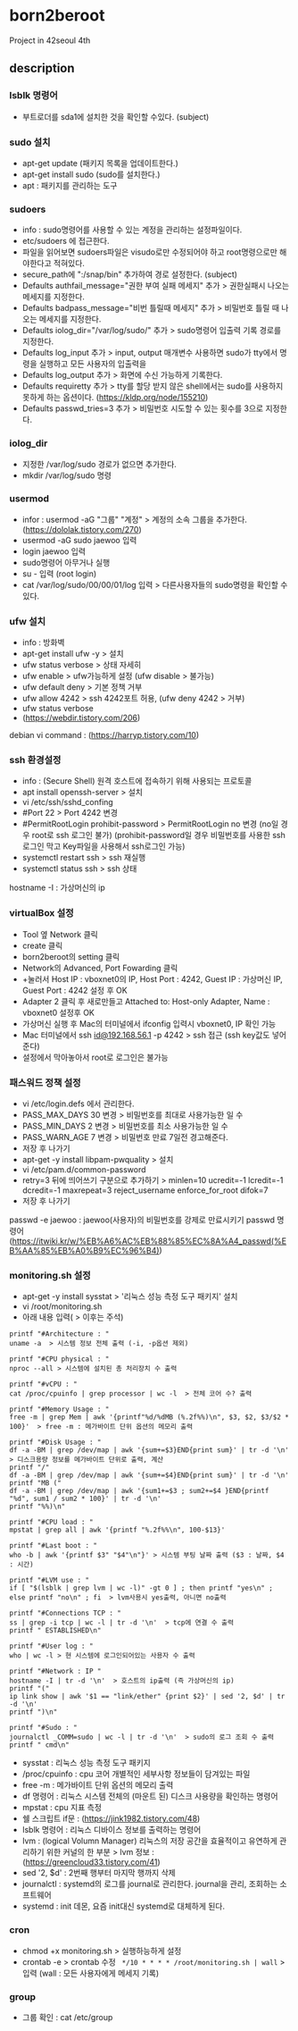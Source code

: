 # born2beroot
Project in 42seoul 4th


## description

### lsblk 명령어
- 부트로더를 sda1에 설치한 것을 확인할 수있다. (subject)

### sudo 설치
- apt-get update (패키지 목록을 업데이트한다.)
- apt-get install sudo (sudo를 설치한다.)
- apt : 패키지를 관리하는 도구

### sudoers
- info : sudo명령어를 사용할 수 있는 계정을 관리하는 설정파일이다.
- etc/sudoers 에 접근한다.
- 파일을 읽어보면 sudoers파일은 visudo로만 수정되어야 하고 root명령으로만 해야한다고 적혀있다.
- secure_path에 ":/snap/bin" 추가하여 경로 설정한다. (subject)
- Defaults  authfail_message="권한 부여 실패 메세지" 추가 > 권한실패시 나오는 메세지를 지정한다.
- Defaults  badpass_message="비번 틀릴때 메세지" 추가 > 비밀번호 틀릴 때 나오는 메세지를 지정한다.
- Defaults  iolog_dir="/var/log/sudo/" 추가 > sudo명령어 입출력 기록 경로를 지정한다.
- Defaults log_input 추가 > input, output 매개변수 사용하면 sudo가 tty에서 명령을 실행하고 모든 사용자의 입출력을
- Defaults log_output 추가 > 화면에 수신 가능하게 기록한다.
- Defaults requiretty 추가 > tty를 할당 받지 않은 shell에서는 sudo를 사용하지 못하게 하는 옵션이다. (https://kldp.org/node/155210)
- Defaults passwd_tries=3 추가 > 비밀번호 시도할 수 있는 횟수를 3으로 지정한다.

### iolog_dir
- 지정한 /var/log/sudo 경로가 없으면 추가한다.
- mkdir /var/log/sudo 명령

### usermod
- infor : usermod -aG "그룹" "계정" > 계정의 소속 그룹을 추가한다. (https://dololak.tistory.com/270)
- usermod -aG sudo jaewoo 입력
- login jaewoo 입력
- sudo명령어 아무거나 실행
- su - 입력 (root login)
- cat /var/log/sudo/00/00/01/log 입력 > 다른사용자들의 sudo명령을 확인할 수 있다.

### ufw 설치
- info : 방화벽
- apt-get install ufw -y > 설치
- ufw status verbose > 상태 자세히 
- ufw enable > ufw가능하게 설정 (ufw disable > 불가능)
- ufw default deny > 기본 정책 거부
- ufw allow 4242 > ssh 4242포트 허용, (ufw deny 4242 > 거부)
- ufw status verbose
- (https://webdir.tistory.com/206)

debian vi command : (https://harryp.tistory.com/10)

### ssh 환경설정
- info : (Secure Shell) 원격 호스트에 접속하기 위해 사용되는 프로토콜
- apt install openssh-server > 설치
- vi /etc/ssh/sshd_confing
- #Port 22  > Port 4242 변경
- #PermitRootLogin prohibit-password > PermitRootLogin no 변경 (no일 경우 root로 ssh 로그인 불가) 
  (prohibit-password일 경우 비밀번호를 사용한 ssh로그인 막고 Key파일을 사용해서 ssh로그인 가능)
- systemctl restart ssh > ssh 재실행
- systemctl status ssh > ssh 상태

hostname -I : 가상머신의 ip

### virtualBox 설정
- Tool 옆 Network 클릭
- create 클릭
- born2beroot의 setting 클릭
- Network의 Advanced, Port Fowarding 클릭
- +눌러서 Host IP : vboxnet0의 IP, Host Port : 4242, Guest IP : 가상머신 IP, Guest Port : 4242 설정 후 OK
- Adapter 2 클릭 후 새로만들고 Attached to: Host-only Adapter, Name : vboxnet0 설정후 OK
- 가상머신 실행 후 Mac의 터미널에서 ifconfig 입력시 vboxnet0, IP 확인 가능
- Mac 터미널에서 ssh id@192.168.56.1 -p 4242 > ssh 접근 (ssh key값도 넣어준다)
- 설정에서 막아놓아서 root로 로그인은 불가능

### 패스워드 정책 설정
- vi /etc/login.defs 에서 관리한다.
- PASS_MAX_DAYS 30 변경 > 비밀번호를 최대로 사용가능한 일 수
- PASS_MIN_DAYS 2 변경 > 비밀번호를 최소 사용가능한 일 수
- PASS_WARN_AGE 7 변경 > 비밀번호 만료 7일전 경고해준다.
- 저장 후 나가기
- apt-get -y install libpam-pwquality > 설치
- vi /etc/pam.d/common-password
- retry=3 뒤에 띄어쓰기 구분으로 추가하기 > minlen=10 ucredit=-1 lcredit=-1 dcredit=-1 maxrepeat=3 reject_username enforce_for_root difok=7
- 저장 후 나가기

passwd -e jaewoo : jaewoo(사용자)의 비밀번호를 강제로 만료시키기
passwd 명령어 (https://itwiki.kr/w/%EB%A6%AC%EB%88%85%EC%8A%A4_passwd(%EB%AA%85%EB%A0%B9%EC%96%B4))

### monitoring.sh 설정
- apt-get -y install sysstat > '리눅스 성능 측정 도구 패키지' 설치
- vi /root/monitoring.sh
- 아래 내용 입력( > 이후는 주석)

```
printf "#Architecture : "
uname -a  > 시스템 정보 전체 출력 (-i, -p옵션 제외)

printf "#CPU physical : "
nproc --all > 시스템에 설치된 총 처리장치 수 출력

printf "#vCPU : "
cat /proc/cpuinfo | grep processor | wc -l  > 전체 코어 수? 출력

printf "#Memory Usage : "
free -m | grep Mem | awk '{printf"%d/%dMB (%.2f%%)\n", $3, $2, $3/$2 * 100}'  > free -m : 메가바이트 단위 옵션의 메모리 출력

printf "#Disk Usage : "
df -a -BM | grep /dev/map | awk '{sum+=$3}END{print sum}' | tr -d '\n'  > 디스크용량 정보를 메가바이트 단위로 출력, 계산
printf "/"
df -a -BM | grep /dev/map | awk '{sum+=$4}END{print sum}' | tr -d '\n'
printf "MB ("
df -a -BM | grep /dev/map | awk '{sum1+=$3 ; sum2+=$4 }END{printf "%d", sum1 / sum2 * 100}' | tr -d '\n'
printf "%%)\n"

printf "#CPU load : "
mpstat | grep all | awk '{printf "%.2f%%\n", 100-$13}'

printf "#Last boot : "
who -b | awk '{printf $3" "$4"\n"}' > 시스템 부팅 날짜 출력 ($3 : 날짜, $4 : 시간)

printf "#LVM use : "
if [ "$(lsblk | grep lvm | wc -l)" -gt 0 ] ; then printf "yes\n" ; else printf "no\n" ; fi  > lvm사용시 yes출력, 아니면 no출력

printf "#Connections TCP : "
ss | grep -i tcp | wc -l | tr -d '\n'  > tcp에 연결 수 출력
printf " ESTABLISHED\n" 

printf "#User log : "
who | wc -l > 현 시스템에 로그인되어있는 사용자 수 출력

printf "#Network : IP "
hostname -I | tr -d '\n'  > 호스트의 ip출력 (즉 가상머신의 ip)
printf "("
ip link show | awk '$1 == "link/ether" {print $2}' | sed '2, $d' | tr -d '\n'
printf ")\n"

printf "#Sudo : "
journalctl _COMM=sudo | wc -l | tr -d '\n'  > sudo의 로그 조회 수 출력
printf " cmd\n"
```

- sysstat : 리눅스 성능 측정 도구 패키지
- /proc/cpuinfo : cpu 코어 개별적인 세부사항 정보들이 담겨있는 파일
- free -m : 메가바이트 단위 옵션의 메모리 출력
- df 명령어 : 리눅스 시스템 전체의 (마운트 된) 디스크 사용량을 확인하는 명령어
- mpstat : cpu 지표 측정
- 쉘 스크립트 if문 : (https://jink1982.tistory.com/48)
- lsblk 명령어 : 리눅스 디바이스 정보를 출력하는 명령어
- lvm : (logical Volumn Manager) 리눅스의 저장 공간을 효율적이고 유연하게 관리하기 위한 커널의 한 부분 > lvm 정보 : (https://greencloud33.tistory.com/41)
- sed '2, $d' : 2번째 행부터 마지막 행까지 삭제
- journalctl : systemd의 로그를 journal로 관리한다. journal을 관리, 조회하는 소프트웨어
- systemd : init 데몬, 요즘 init대신 systemd로 대체하게 된다.

### cron
- chmod +x monitoring.sh  > 실행하능하게 설정
- crontab -e > crontab 수정
``` */10 * * * * /root/monitoring.sh | wall```  > 입력 (wall : 모든 사용자에게 메세지 기록)

### group
- 그룹 확인 : cat /etc/group
